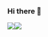 ### Hi there 👋

<img src="https://img.shields.io/badge/Python-FFA07A?style=for-the-badge&logo=python&logoColor=black"/><img src="https://img.shields.io/badge/C++-FFA07A?style=for-the-badge&logo=cplusplus&logoColor=black"/>


<!--
**Svyatoslav-M/Svyatoslav-M** is a ✨ _special_ ✨ repository because its `README.md` (this file) appears on your GitHub profile.

Here are some ideas to get you started:

- 🔭 I’m currently working on ...
- 🌱 I’m currently learning ...
- 👯 I’m looking to collaborate on ...
- 🤔 I’m looking for help with ...
- 💬 Ask me about ...
- 📫 How to reach me: ...
- 😄 Pronouns: ...
- ⚡ Fun fact: ...
-->
